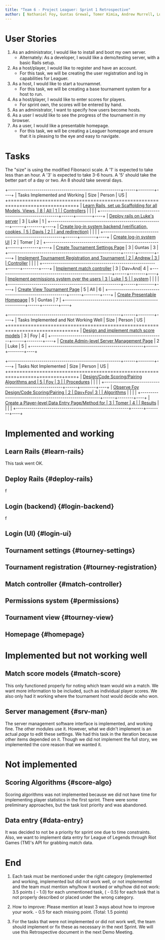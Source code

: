 ```yaml
---
title: "Team 6 - Project Leaguer: Sprint 1 Retrospective"
author: [ Nathaniel Foy, Guntas Grewal, Tomer Kimia, Andrew Murrell, Luke Shumaker, Davis Webb ]
---
```


# User Stories

1) As an administrator, I would like to install and boot my own server.
    - Alternately: As a developer, I would like a demo/testing server,
      with a basic Rails setup.
2) As a host/player, I would like to register and have an account.
    - For this task, we will be creating the user registration and log
      in capabilities for Leaguer.
3) As a host, I would like to start a tournamnet.
    - For this task, we will be creating a base tournament system for a
      host to run.
4) As a host/player, I would like to enter scores for players.
    - For sprint own, the scores will be entered by hand.
5) As an administrator, I want to specify how users become hosts.
6) As a user I would like to see the progress of the tournament in my
   browser.
7) As a user, I would like a presentable homepage.
    - For this task, we will be creating a Leaguer homepage and ensure that it
      is pleasing to the eye and easy to navigate.


# Tasks

The "size" is using the modified Fibonacci scale.  A '1' is expected
to take less than an hour.  A '3' is expected to take 3-6 hours.  A
'5' should take the better part of a day or two.  An 8 should take
several days.

+---------------------------------------------------------+------+--------+----+
| Tasks Implemented and Working                           | Size | Person | US |
+=========================================================+======+========+====+
| [Learn Rails, set up Scaffolding for all Models, Views, |    8 | All    |  1 |
| Controllers](#learn-rails)                              |      |        |    |
+---------------------------------------------------------+------+--------+----+
| [Deploy rails on Luke's server](#deploy-rails)          |    3 | Luke   |  1 |
+---------------------------------------------------------+------+--------+----+
| [Create log-in system backend (verification, cookies,   |    5 | Davis  |  2 |
| and redirection)](#login-backend)                       |      |        |    |
+---------------------------------------------------------+------+--------+----+
| [Create log-in system UI](#login-ui)                    |    2 | Tomer  |  2 |
+---------------------------------------------------------+------+--------+----+
| [Create Tournament Settings Page](#tourney-settings)    |    3 | Guntas |  3 |
+---------------------------------------------------------+------+--------+----+
| [Implement Tournament Registration and Tournament       |    2 | Andrew |  3 |
| Controller](#tourney-registration)                      |      |        |    |
+---------------------------------------------------------+------+--------+----+
| [Implement match controller](#match-controller)         |    3 | Dav+And|  4 |
+---------------------------------------------------------+------+--------+----+
| [Implement permissions system over the users            |    3 | Luke   |  5 |
| system](#permissions)                                   |      |        |    |
+---------------------------------------------------------+------+--------+----+
| [Create View Tournament Page](#tourney-view)            |    5 | All    |  6 |
+---------------------------------------------------------+------+--------+----+
| [Create Presentable Homepage](#homepage)                |    5 | Guntas |  7 |
+---------------------------------------------------------+------+--------+----+


+---------------------------------------------------------+------+--------+----+
| Tasks Implemented and Not Working Well                  | Size | Person | US |
+=========================================================+======+========+====+
| [Design and implement match score models](#match-score) |    3 | Foy    |  4 |
+---------------------------------------------------------+------+--------+----+
| [Create Admin-level Server Management Page](#srv-man)   |    2 | Luke   |  5 |
+---------------------------------------------------------+------+--------+----+


+---------------------------------------------------------+------+--------+----+
| Tasks Not Implemented                                   | Size | Person | US |
+=========================================================+======+========+====+
| [Design/Code Scoring/Pairing Algorithms and             |    5 | Foy    |  3 |
| Procedures](#score-algo)                                |      |        |    |
+---------------------------------------------------------+------+--------+----+
| [Observe Foy Design/Code Scoring/Pairing                |    2 | Dav+Foy|  3 |
| Algorithms](#score-algo)                                |      |        |    |
+---------------------------------------------------------+------+--------+----+
| [Create a Player-level Data Entry Page/Method for       |    3 | Tomer  |  4 |
| Results](#data-entry)                                   |      |        |    |
+---------------------------------------------------------+------+--------+----+

# Implemented and working

## Learn Rails {#learn-rails}

This task went OK.

## Deploy Rails {#deploy-rails}

f

## Login (backend) {#login-backend}

f

## Login (UI) {#login-ui}

## Tournament settings {#tourney-settings}

## Tournament registration {#tourney-registration}

## Match controller {#match-controller}

## Permissions system {#permissions}

## Tournament view {#tourney-view}

## Homepage {#homepage}

# Implemented but not working well

## Match score models {#match-score}
This only functioned properly for noting which team would win a match. We want
more information to be included, such as individual player scores.  We also
only had it working where the tournament host would decide who won.

## Server management {#srv-man}

The server management software interface is implemented, and working
fine.  The other modules use it.  However, what we didn't implement is
an actual *page* to edit these settings.  We had this task in the
iteration because other items depended on it.  Though we did not
implement the full story, we implemented the core reason that we
wanted it.

# Not implemented

## Scoring Algorithms {#score-algo}

Scoring algorithms was not implemented because we did not have time for 
implementing player statistics in the first sprint.  There were some
preliminary approaches, but the task lost priority and was abandoned.

## Data entry {#data-entry}

It was decided to not be a priority for sprint one due to time constraints. 
Also, we want to implement data entry for League of Legends through 
Riot Games (TM)'s API for grabbing match data.

# End

1. Each task must be mentioned under the right category (implemented
   and working, implemented but did not work well, or not implemented
   and the team must mention why/how it worked or why/how did not
   work: 3.5 points ( - 1.0) for each unmentioned task, ( - 0.5) for
   each task that is not properly described or placed under the wrong
   category.

2. How to improve: Please mention at least 3 ways  about  how to
   improve your work.  - 0.5 for each  missing point. (Total: 1.5
   points)

3. For the tasks that were not implemented or did not work well, the
   team should implement or fix these as necessary in the next
   Sprint. We will use this Retrospective document in the next Demo
   Meeting.

